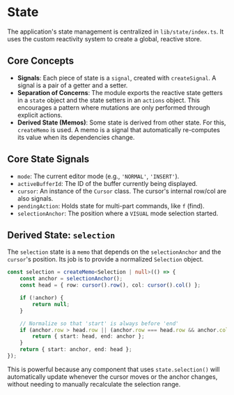 # State

The application's state management is centralized in `lib/state/index.ts`. It uses the custom reactivity system to create a global, reactive store.

## Core Concepts

-   **Signals**: Each piece of state is a `signal`, created with `createSignal`. A signal is a pair of a getter and a setter.
-   **Separation of Concerns**: The module exports the reactive state getters in a `state` object and the state setters in an `actions` object. This encourages a pattern where mutations are only performed through explicit actions.
-   **Derived State (Memos)**: Some state is derived from other state. For this, `createMemo` is used. A memo is a signal that automatically re-computes its value when its dependencies change.

## Core State Signals

-   `mode`: The current editor mode (e.g., `'NORMAL'`, `'INSERT'`).
-   `activeBufferId`: The ID of the buffer currently being displayed.
-   `cursor`: An instance of the `Cursor` class. The cursor's internal row/col are also signals.
-   `pendingAction`: Holds state for multi-part commands, like `f` (find).
-   `selectionAnchor`: The position where a `VISUAL` mode selection started.

## Derived State: `selection`

The `selection` state is a `memo` that depends on the `selectionAnchor` and the `cursor`'s position. Its job is to provide a normalized `Selection` object.

```typescript
const selection = createMemo<Selection | null>(() => {
    const anchor = selectionAnchor();
    const head = { row: cursor().row(), col: cursor().col() };

    if (!anchor) {
        return null;
    }

    // Normalize so that 'start' is always before 'end'
    if (anchor.row > head.row || (anchor.row === head.row && anchor.col > head.col)) {
        return { start: head, end: anchor };
    }
    return { start: anchor, end: head };
});
```

This is powerful because any component that uses `state.selection()` will automatically update whenever the cursor moves or the anchor changes, without needing to manually recalculate the selection range.
